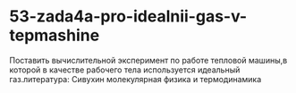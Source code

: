 # 53-zada4a-pro-idealnii-gas-v-tepmashine
Поставить вычислительной эксперимент по работе тепловой машины,в которой
в качестве рабочего тела используется идеальный газ.литература: Сивухин молекулярная физика и термодинамика
